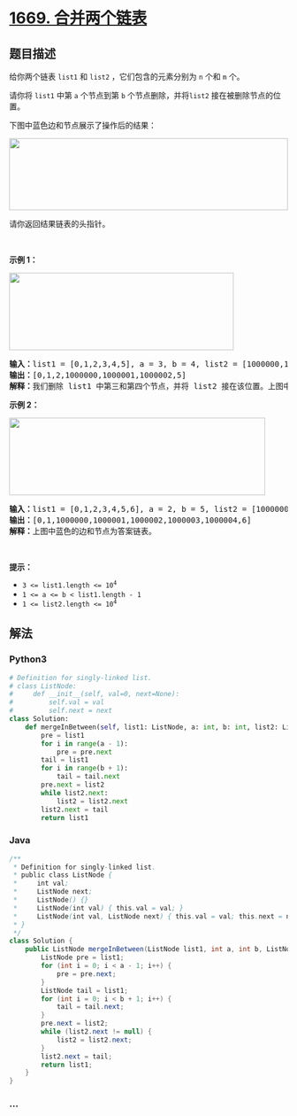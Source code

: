 # [1669. 合并两个链表](https://leetcode-cn.com/problems/merge-in-between-linked-lists)



## 题目描述

<!-- 这里写题目描述 -->

<p>给你两个链表 <code>list1</code> 和 <code>list2</code> ，它们包含的元素分别为 <code>n</code> 个和 <code>m</code> 个。</p>

<p>请你将 <code>list1</code> 中第 <code>a</code> 个节点到第 <code>b</code> 个节点删除，并将<code>list2</code> 接在被删除节点的位置。</p>

<p>下图中蓝色边和节点展示了操作后的结果：</p>
<img alt="" src="https://assets.leetcode-cn.com/aliyun-lc-upload/uploads/2020/11/28/fig1.png" style="height: 130px; width: 504px;" />
<p>请你返回结果链表的头指针。</p>

<p> </p>

<p><strong>示例 1：</strong></p>

<p><img alt="" src="https://assets.leetcode-cn.com/aliyun-lc-upload/uploads/2020/11/28/merge_linked_list_ex1.png" style="width: 406px; height: 140px;" /></p>

<pre>
<b>输入：</b>list1 = [0,1,2,3,4,5], a = 3, b = 4, list2 = [1000000,1000001,1000002]
<b>输出：</b>[0,1,2,1000000,1000001,1000002,5]
<b>解释：</b>我们删除 list1 中第三和第四个节点，并将 list2 接在该位置。上图中蓝色的边和节点为答案链表。
</pre>

<p><strong>示例 2：</strong></p>
<img alt="" src="https://assets.leetcode-cn.com/aliyun-lc-upload/uploads/2020/11/28/merge_linked_list_ex2.png" style="width: 463px; height: 140px;" />
<pre>
<b>输入：</b>list1 = [0,1,2,3,4,5,6], a = 2, b = 5, list2 = [1000000,1000001,1000002,1000003,1000004]
<b>输出：</b>[0,1,1000000,1000001,1000002,1000003,1000004,6]
<b>解释：</b>上图中蓝色的边和节点为答案链表。
</pre>

<p> </p>

<p><strong>提示：</strong></p>

<ul>
	<li><code>3 <= list1.length <= 10<sup>4</sup></code></li>
	<li><code>1 <= a <= b < list1.length - 1</code></li>
	<li><code>1 <= list2.length <= 10<sup>4</sup></code></li>
</ul>


## 解法

<!-- 这里可写通用的实现逻辑 -->

<!-- tabs:start -->

### **Python3**

<!-- 这里可写当前语言的特殊实现逻辑 -->

```python
# Definition for singly-linked list.
# class ListNode:
#     def __init__(self, val=0, next=None):
#         self.val = val
#         self.next = next
class Solution:
    def mergeInBetween(self, list1: ListNode, a: int, b: int, list2: ListNode) -> ListNode:
        pre = list1
        for i in range(a - 1):
            pre = pre.next
        tail = list1
        for i in range(b + 1):
            tail = tail.next
        pre.next = list2
        while list2.next:
            list2 = list2.next
        list2.next = tail
        return list1
```

### **Java**

<!-- 这里可写当前语言的特殊实现逻辑 -->

```java
/**
 * Definition for singly-linked list.
 * public class ListNode {
 *     int val;
 *     ListNode next;
 *     ListNode() {}
 *     ListNode(int val) { this.val = val; }
 *     ListNode(int val, ListNode next) { this.val = val; this.next = next; }
 * }
 */
class Solution {
    public ListNode mergeInBetween(ListNode list1, int a, int b, ListNode list2) {
        ListNode pre = list1;
        for (int i = 0; i < a - 1; i++) {
            pre = pre.next;
        }
        ListNode tail = list1;
        for (int i = 0; i < b + 1; i++) {
            tail = tail.next;
        }
        pre.next = list2;
        while (list2.next != null) {
            list2 = list2.next;
        }
        list2.next = tail;
        return list1;
    }
}
```

### **...**

```

```

<!-- tabs:end -->
